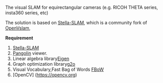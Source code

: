 

The visual SLAM for equirectangular cameras (e.g. RICOH THETA series, insta360 series, etc) 



The solution is based on [Stella-SLAM](https://github.com/stella-cv/stella_vslam), which is a community fork of [OpenVslam](https://github.com/xdspacelab/openvslam), 


**Requirement**
1. [Stella-SLAM](https://github.com/stella-cv/stella_vslam)
2. [Pangolin](https://github.com/stevenlovegrove/Pangolin) viewer.
3. Linear algebra library[Eigen](https://eigen.tuxfamily.org/index.php?title=Main_Page)
4. Graph optimization library[g2o](https://github.com/RainerKuemmerle/g2o)
5. Visual Vocabulary,Fast Bag of Words [FBoW](https://github.com/stella-cv/FBoW)
6. [OpenCV] (https://opencv.org)



